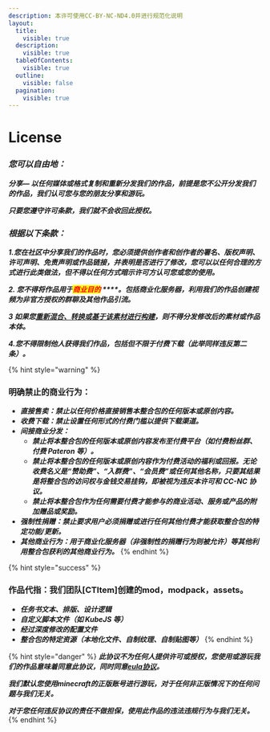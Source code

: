 ```yaml
---
description: 本许可使用CC-BY-NC-ND4.0并进行规范化说明
layout:
  title:
    visible: true
  description:
    visible: true
  tableOfContents:
    visible: true
  outline:
    visible: false
  pagination:
    visible: true
---
```


# License

### _您可以自由地：_ <a href="#rights" id="rights"></a>

_**分享— 以任何媒体或格式复制和重新分发我们的作品，前提是您不公开分发我们的作品，我们认可您与您的朋友分享和游玩。**_

_**只要您遵守许可条款，我们就不会收回此授权。**_

### _**根据以下条款：**_ <a href="#terms" id="terms"></a>

_**1.您在社区中分享我们的作品时，您必须提供创作者和创作者的署名、版权声明、许可声明、免责声明或作品链接，并表明是否进行了修改，您可以以任何合理的方式进行此类做法，但不得以任何方式暗示许可方认可您或您的使用。**_

_**2. 您不得将作品用于**<mark style="color:red;">**商业目的**</mark>**&#x20;****。包括商业化服务器，利用我们的作品创建视频为非官方授权的群聊及其他作品引流。**_

_**3 如果您**_[_**重新混合、转换或基于该素材进行构建**_](https://creativecommons.org/licenses/by-nc-nd/4.0/#ref-some-kinds-of-mods)_**，则不得分发修改后的素材或作品本体。**_

_**4.您不得限制他人获得我们作品，包括但不限于付费下载（此举同样违反第二条）。**_



{% hint style="warning" %}
### 明确禁止的商业行为： <a href="#ming-que-jin-zhi-de-shang-ye-xing-wei" id="ming-que-jin-zhi-de-shang-ye-xing-wei"></a>

* _**直接售卖：禁止以任何价格直接销售本整合包的任何版本或原创内容。**_
* _**收费下载：禁止设置任何形式的付费门槛以提供下载渠道。**_
* _**间接商业分发：**_
  * _**禁止将本整合包的任何版本或原创内容发布至付费平台（如付费粉丝群、付费 Pateron 等）。**_
  * _**禁止将本整合包的任何版本或原创内容作为付费活动的福利或回报。无论收费名义是“赞助费”、“入群费”、“会员费”或任何其他名称，只要其结果是将整合包的访问权与金钱交易挂钩，即被视为违反本许可和 CC-NC 协议。**_
  * _**禁止将本整合包作为任何需要付费才能参与的商业活动、服务或产品的附加赠品或奖励。**_
* _**强制性捐赠：禁止要求用户必须捐赠或进行任何其他付费才能获取整合包的特定功能/更新。**_
* _**其他商业行为：用于商业化服务器（非强制性的捐赠行为则被允许）等其他利用整合包获利的其他商业行为。**_
{% endhint %}

{% hint style="success" %}
### 作品代指：我们团队\[CTItem]创建的mod，modpack，assets。 <a href="#rights" id="rights"></a>

* _**任务书文本、排版、设计逻辑**_
* _**自定义脚本文件（如 KubeJS 等）**_
* _**经过深度修改的配置文件**_
* _**整合包的特定资源（本地化文件、自制纹理、自制贴图等）**_
{% endhint %}

{% hint style="danger" %}
_**此协议不为任何人提供许可或授权，您使用或游玩我们的作品意味着同意此协议，同时同意**_[_**eula协议**_](https://www.minecraft.net/zh-hans/eula)_**。**_

_**我们默认您使用minecraft的正版账号进行游玩，对于任何非正版情况下的任何问题与我们无关。**_

_**对于您任何违反协议的责任不做担保，使用此作品的违法违规行为与我们无关。**_
{% endhint %}
